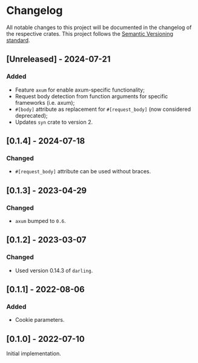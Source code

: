 # Changelog
All notable changes to this project will be documented in the changelog of the respective crates.
This project follows the [Semantic Versioning standard](https://semver.org/).


## [Unreleased] - 2024-07-21
### Added
 - Feature `axum` for enable axum-specific functionality;
 - Request body detection from function arguments for specific frameworks (i.e. axum);
 - `#[body]` attribute as replacement for `#[request_body]` (now considered deprecated);
 - Updates `syn` crate to version 2.


## [0.1.4] - 2024-07-18
### Changed
 - `#[request_body]` attribute can be used without braces.


## [0.1.3] - 2023-04-29
### Changed
 - `axum` bumped to `0.6`.


## [0.1.2] - 2023-03-07
### Changed
 - Used version 0.14.3 of `darling`.


## [0.1.1] - 2022-08-06
### Added
 - Cookie parameters.


## [0.1.0] - 2022-07-10
Initial implementation.
